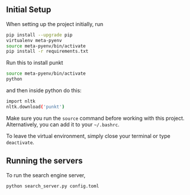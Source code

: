 ## Initial Setup

When setting up the project initially, run

```bash
pip install --upgrade pip
virtualenv meta-pyenv
source meta-pyenv/bin/activate
pip install -r requirements.txt
```
Run this to install punkt
```bash
source meta-pyenv/bin/activate
python
```
and then inside python do this:
```bash
import nltk
nltk.download('punkt')
```

Make sure you run the `source` command before working with this project.
Alternatively, you can add it to your `~/.bashrc`.

To leave the virtual environment, simply close your terminal or type
`deactivate`.

## Running the servers

To run the search engine server,

```bash
python search_server.py config.toml
```


